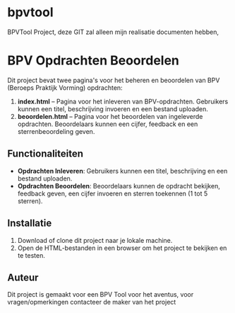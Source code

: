 # bpvtool
BPVTool Project, deze GIT zal alleen mijn realisatie documenten hebben,

# BPV Opdrachten Beoordelen

Dit project bevat twee pagina's voor het beheren en beoordelen van BPV (Beroeps Praktijk Vorming) opdrachten:

1. **index.html** – Pagina voor het inleveren van BPV-opdrachten. Gebruikers kunnen een titel, beschrijving invoeren en een bestand uploaden.
2. **beoordelen.html** – Pagina voor het beoordelen van ingeleverde opdrachten. Beoordelaars kunnen een cijfer, feedback en een sterrenbeoordeling geven.

## Functionaliteiten

- **Opdrachten Inleveren**: Gebruikers kunnen een titel, beschrijving en een bestand uploaden.
- **Opdrachten Beoordelen**: Beoordelaars kunnen de opdracht bekijken, feedback geven, een cijfer invoeren en sterren toekennen (1 tot 5 sterren).

## Installatie

1. Download of clone dit project naar je lokale machine.
2. Open de HTML-bestanden in een browser om het project te bekijken en te testen.

## Auteur
Dit project is gemaakt voor een BPV Tool voor het aventus, voor vragen/opmerkingen contacteer de maker van het project
